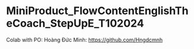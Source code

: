 # MiniProduct_FlowContentEnglishTheCoach_StepUpE_T102024

Colab with PO: Hoàng Đức Minh: https://github.com/Hngdcmnh
